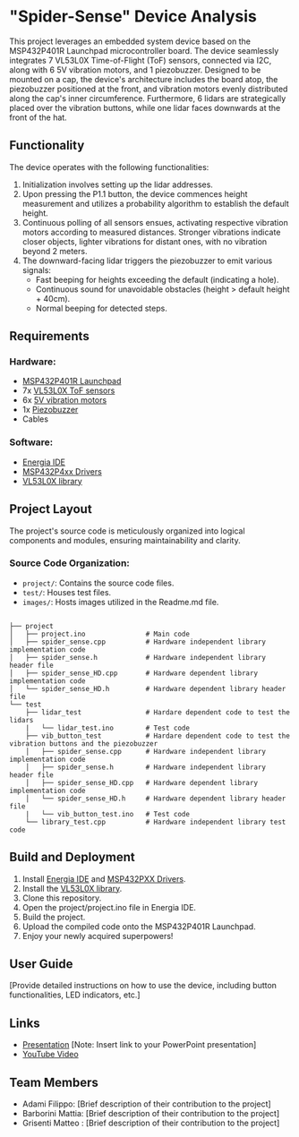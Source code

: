 # "Spider-Sense" Device Analysis

This project leverages an embedded system device based on the MSP432P401R Launchpad microcontroller board. The device seamlessly integrates 7 VL53L0X Time-of-Flight (ToF) sensors, connected via I2C, along with 6 5V vibration motors, and 1 piezobuzzer. Designed to be mounted on a cap, the device's architecture includes the board atop, the piezobuzzer positioned at the front, and vibration motors evenly distributed along the cap's inner circumference. Furthermore, 6 lidars are strategically placed over the vibration buttons, while one lidar faces downwards at the front of the hat.

## Functionality
The device operates with the following functionalities:
1. Initialization involves setting up the lidar addresses.
2. Upon pressing the P1.1 button, the device commences height measurement and utilizes a probability algorithm to establish the default height.
3. Continuous polling of all sensors ensues, activating respective vibration motors according to measured distances. Stronger vibrations indicate closer objects, lighter vibrations for distant ones, with no vibration beyond 2 meters.
4. The downward-facing lidar triggers the piezobuzzer to emit various signals:
   - Fast beeping for heights exceeding the default (indicating a hole).
   - Continuous sound for unavoidable obstacles (height > default height + 40cm).
   - Normal beeping for detected steps.

## Requirements
### Hardware:
- [MSP432P401R Launchpad](https://www.ti.com/tool/MSP-EXP430FR5994)
- 7x [VL53L0X ToF sensors](https://it.aliexpress.com/item/1005002977961401.html?aff_platform=true&aff_short_key=UneMJZVf&isdl=y&src=bing&pdp_npi=3%40dis%21EUR%212.83%212.30%21%21%211.20%21%21%40%2112000023039141307%21ppc%21%21&albch=shopping&acnt=135095331&isdl=y&albcp=554517167&albag=1309519445239021&slnk=&trgt=pla-4585444532009022&plac=&crea=81845017493928&netw=o&device=c&mtctp=e&utm_source=Bing&utm_medium=shopping&utm_campaign=PA_Bing_IT_PC_customlabel1-20230705&utm_content=customlable1%3D7&utm_term=VL53L0X%20200C%20ToF%20sensors&msclkid=d75801e7b007191e7c956431a3822d9a)
- 6x [5V vibration motors](https://it.aliexpress.com/item/1005005302873260.html?srcSns=sns_Telegram&spreadType=socialShare&bizType=ProductDetail&social_params=60508653939&aff_fcid=ab52eddc0b544a099dea4a1025276cf8-1708528789217-04264-_Evotpdf&tt=MG&aff_fsk=_Evotpdf&aff_platform=default&sk=_Evotpdf&aff_trace_key=ab52eddc0b544a099dea4a1025276cf8-1708528789217-04264-_Evotpdf&shareId=60508653939&businessType=ProductDetail&platform=AE&terminal_id=7b39ca732c4d42a099da9f4804047853&afSmartRedirect=y)
- 1x [Piezobuzzer](https://it.aliexpress.com/item/1005004617365080.html?spm=a2g0o.productlist.main.5.7bfe7605746tWf&algo_pvid=fe297b93-7460-4b17-8e76-85f807f6617c&aem_p4p_detail=202402210720492674003603170060001493032&algo_exp_id=fe297b93-7460-4b17-8e76-85f807f6617c-2&pdp_npi=4%40dis%21EUR%210.54%210.48%21%21%210.57%210.51%21%40211b813c17085288493717219e3cfa%2112000029847955671%21sea%21IT%214607803653%21&curPageLogUid=Bw13ykn6abOA&utparam-url=scene%3Asearch%7Cquery_from%3A&search_p4p_id=202402210720492674003603170060001493032_3)
- Cables

### Software:
- [Energia IDE](https://energia.nu/download/)
- [MSP432P4xx Drivers](https://software-dl.ti.com/msp430/msp430_public_sw/mcu/msp430/MSP-EXP432P401R/latest/index_FDS.html)
- [VL53L0X library](https://github.com/pololu/vl53l0x-arduino/blob/master/VL53L0X.h)

## Project Layout
The project's source code is meticulously organized into logical components and modules, ensuring maintainability and clarity.

### Source Code Organization:
- `project/`: Contains the source code files.
- `test/`: Houses test files.
- `images/`: Hosts images utilized in the Readme.md file.

```

├── project
│   ├── project.ino               # Main code
│   ├── spider_sense.cpp          # Hardware independent library implementation code
│   ├── spider_sense.h            # Hardware independent library header file
│   ├── spider_sense_HD.cpp       # Hardware dependent library implementation code
│   └── spider_sense_HD.h         # Hardware dependent library header file
└── test
    ├── lidar_test                # Hardare dependent code to test the lidars
    |   └── lidar_test.ino        # Test code
    ├── vib_button_test           # Hardare dependent code to test the vibration buttons and the piezobuzzer
    │   ├── spider_sense.cpp      # Hardware independent library implementation code
    │   ├── spider_sense.h        # Hardware independent library header file
    │   ├── spider_sense_HD.cpp   # Hardware dependent library implementation code
    │   └── spider_sense_HD.h     # Hardware dependent library header file
    |   └── vib_button_test.ino   # Test code
    └── library_test.cpp          # Hardware independent library test code

```

## Build and Deployment
1. Install [Energia IDE](https://energia.nu/download/) and [MSP432PXX Drivers](https://software-dl.ti.com/msp430/msp430_public_sw/mcu/msp430/MSP-EXP432P401R/latest/index_FDS.html).
2. Install the [VL53L0X library](https://github.com/pololu/vl53l0x-arduino/blob/master/VL53L0X.h).
3. Clone this repository.
4. Open the project/project.ino file in Energia IDE.
5. Build the project.
6. Upload the compiled code onto the MSP432P401R Launchpad.
7. Enjoy your newly acquired superpowers!

## User Guide
[Provide detailed instructions on how to use the device, including button functionalities, LED indicators, etc.]

## Links
- [Presentation](link-to-presentation) [Note: Insert link to your PowerPoint presentation]
- [YouTube Video](https://youtu.be/8-n8-ijeDpo?feature=shared)


## Team Members
- Adami Filippo: [Brief description of their contribution to the project]
- Barborini Mattia: [Brief description of their contribution to the project]
- Grisenti Matteo : [Brief description of their contribution to the project]


